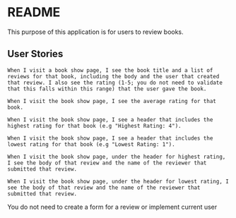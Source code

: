 # README

This purpose of this application is for users to review books.
  
## User Stories

```
When I visit a book show page, I see the book title and a list of reviews for that book, including the body and the user that created that review. I also see the rating (1-5; you do not need to validate that this falls within this range) that the user gave the book.

When I visit the book show page, I see the average rating for that book.

When I visit the book show page, I see a header that includes the highest rating for that book (e.g "Highest Rating: 4").

When I visit the book show page, I see a header that includes the lowest rating for that book (e.g "Lowest Rating: 1").

When I visit the book show page, under the header for highest rating, I see the body of that review and the name of the reviewer that submitted that review.

When I visit the book show page, under the header for lowest rating, I see the body of that review and the name of the reviewer that submitted that review.
```

You do not need to create a form for a review or implement current user
